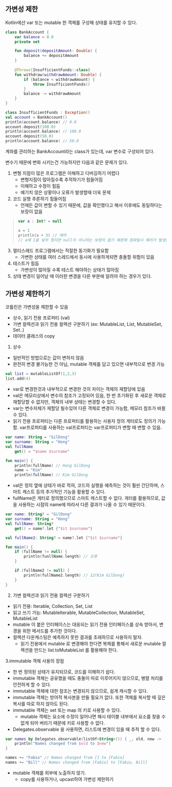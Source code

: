 ## 가변성 제한

Kotlin에선 var 또는 mutable 한 객체를 구성해 상태를 유지할 수 있다.

```kotlin
class BankAccount {
	var balance = 0.0
	private set

	fun deposit(depositAmount: Double) {
		balance += depositAmount
	}
	
	@Throws(InsufficientFunds::class)
	fun withdraw(withdrawAmount: Double) {
		if (balance < withdrawAmount) {
			throw InsufficientFunds()
		}
		balance -= withdrawAmount
	}
}

class InsufficientFunds : Exception()
val account = BankAccount()
println(account.balance) // 0.0
account.deposit(100.0)
println(account.balance) // 100.0
account.deposit(50.0)
println(account.balance) // 50.0
```
계좌를 관리하는 BankAccount라는 class가 있는데, var 변수로 구성되어 있다.

변수기 때문에 변화 시키는건 가능하지만 다음과 같은 문제가 있다.

1. 변형 지점이 많은 프로그램은 이해하고 디버깅하기 어렵다 
    - 변형지점이 많아질수록 추적하기가 힘들어짐
    - 이해하고 수정이 힘듬
    - 예기치 않은 상황이나 오류가 발생할때 더욱 문제
2. 코드 실행 추론하기 힘들어짐
    - 언제든 값이 변할 수 있기 때문에, 값을 확인했다고 해서 이후에도 동일하다는 보장이 없음
> ```kotlin
>var a : Int? = null
>
>a = 1
>println(a + 3) // 에러
>// a에 1을 넣어 줬지만 null이 아니라는 보장이 없기 때문에 컴파일시 에러가 발생함
>```

3. 멀티스레드 프로그램에서는 적절한 동기화가 필요함
    - 가변한 상태를 여러 스레드에서 동시에 사용하게되면 충돌할 위험이 있음 
4. 테스트가 힘듬
    - 가변성이 많아질 수록 테스트 해야하는 상태가 많아짐
5. 상태 변경이 일어날 때 이러한 변경을 다른 부분에 알려야 하는 경우가 있다.

## 가변성 제한하기

코틀린은 가변성을 제한할 수 있음
- 상수, 읽기 전용 프로퍼티 (val)
- 가변 컬렉션과 읽기 전용 컬렉션 구분하기 (ex: MutableList, List, MutableSet, Set..)
- 데이터 클래스의 copy

1. 상수
- 일반적인 방법으로는 값이 변하지 않음
- 완전히 변경 불가능한 건 아님, mutable 객체를 담고 있으면 내부적으로 변경 가능
```kotlin
val list = mutableListOf(1,2,3)
list.add(4)
```
- var로 변경한것과 내부적으로 변경한 것의 차이는 객체의 재할당에 있음
- val은 메모리상에서 변수의 참조가 고정되어 있음, 한 번 초기화된 후 새로운 객체로 재할당할 수 없지만, 객체의 내부 상태는 변경할 수 있다.
- var는 변수자체가 재할당 될수있어 다른 객체로 변경이 가능함, 메모리 참조가 바뀔 수 있다.
- 읽기 전용 프로퍼티는 다른 프로퍼티를 활용하는 사용자 정의 게터로도 정의가 가능함.
var프로퍼티를 사용하는 val프로퍼티는 var프로퍼티가 변할 때 변할 수 있음.
```kotlin
var name: String = "GilDong"
var surname: String = "Hong"
val fullName
	get() = "$name $surname"

fun main() {
	println(fullName) // Hong GilDong
	name = "Kim"
	println(fullName) // Kim GilDong
```
- val은 정의 옆에 상태가 바로 적혀, 코드의 실행을 예측하는 것이 훨씬 간단하며, 스마트 캐스트 등의 추가적인 기능을 활용할 수 있다.
- fullName은 게터로 정의했으므로 스마트 캐스트할 수 없다. 게터를 활용하므로, 값을 사용하는 시점의 name에 따라서 다른 결과가 나올 수 있기 때문이다.
```kotlin
var name: String? = "GilDong"
var surname: String = "Hong"
val fullName: String?
	get() = name?.let {"$it $surname"}

val fullName2: String? = name?.let {"$it $surname"}

fun main() {
	if (fullName != null) {
		println(funllName.length) // 오류
	}

	if (fullName2 != null) {
		println(fullName2.length) // 12(Kim GilDong)
	}
}
```
2. 가변 컬렉션과 읽기 전용 컬렉션 구분하기
- 읽기 전용: Iterable, Collection, Set, List
- 읽고 쓰기 가능: MutableIterable, MutableCollection, MutableSet, MutableList
- mutable 이 붙은 인터페이스는 대응되는 읽기 전용 인터페이스를 상속 받아서, 변경을 위한 메서드를 추가한 것이다.
- 컬렉션 다운캐스팅은 예측하지 못한 결과를 초래하므로 사용하지 말자.
    - 읽기 전용에서 mutable 로 변경해야 한다면 복제를 통해서 새로운 mutable 컬렉션을 만드는 list.toMutableList 를 활용해야 한다.
  
3.immutable 객체 사용의 장점
- 한 번 정의된 상태가 유지되므로, 코드를 이해하기 쉽다.
- immutable 객체는 공유했을 때도 충돌이 따로 이루어지지 않으므로, 병렬 처리를 안전하게 할 수 있다.
- immutable 객체에 대한 참조는 변경되지 않으므로, 쉽게 캐시할 수 있다.
- immutable 객체는 방어적 복사본을 만들 필요가 없다. 또한 객체를 복사할 때 깊은 복사를 따로 하지 않아도 된다.
- immutable 객체는 set 또는 map 의 키로 사용할 수 있다.
    - mutable 객체는 요소에 수정이 일어나면 해시 테이블 내부에서 요소를 찾을 수 없게 되어 버리기 때문에 키로 사용할 수 없다.
- Delegates.observable 을 사용하면, 리스트에 변경이 있을 때 추적 할 수 있다.
```kotlin
var names by Delegates.observable(listOf<String>()) { _, old, new -> 
	println("Names changed from $old to $new")
}

names += "Fabio" // Names changed from [] to [Fabio]
names += "Bill" // Names changed from [Fabio] to [Fabio, Bill]
```

- mutable 객체를 외부에 노출하지 않기.
    - copy를 사용하거나, upcast하여 가변성 제한하기
